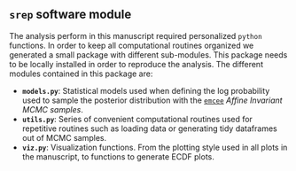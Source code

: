 ## `srep` software module

The analysis perform in this manuscript required personalized `python`
functions. In order to keep all computational routines organized we generated a
small package with different sub-modules. This package needs to be locally
installed in order to reproduce the analysis. The different modules contained in
this package are:
- **`models.py`**: Statistical models used when defining the log probability
  used to sample the posterior distribution with the
  [`emcee`](https://emcee.readthedocs.io/en/stable/) *Affine Invariant MCMC
  samples*.
- **`utils.py`**: Series of convenient computational routines used for
  repetitive routines such as loading data or generating tidy dataframes out of
  MCMC samples.
- **`viz.py`**: Visualization functions. From the plotting style used in all
  plots in the manuscript, to functions to generate ECDF plots.
